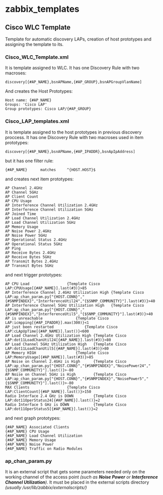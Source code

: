 # zabbix_templates
## Cisco WLC Template

Template for automatic discovery LAPs, creation of host prototypes and assigning the template to its.

### Cisco_WLC_Template.xml
It is template assigned to WLC.
It has one Discovery Rule with two macroses:
```
discovery[{#AP_NAME},bsnAPName,{#AP_GROUP},bsnAPGroupVlanName]
```
And creates the Host Prototypes:
```
Host name: {#AP_NAME}
Groups: 'Cisco LAP'
Group prototypes: Cisco LAP/{#AP_GROUP}
```

### Cisco_LAP_templates.xml
It is template assigned to the host prototypes in previous discovery proccess.
It has one Discovery Rule with two macroses used in item prototypes:
```
discovery[{#AP_NAME},bsnAPName,{#AP_IPADDR},bsnApIpAddress]
```
but it has one filter rule:
```
{#AP_NAME}      matches     ^{HOST.HOST}$
```
and creates next item prototypes:
```
AP Channel 2.4GHz
AP Channel 5GHz
AP Client Count
AP CPU Usage
AP Interference Channel Utilization 2.4GHz
AP Interference Channel Utilization 5GHz
AP Joined Time
AP Load Channel Utilization 2.4GHz
AP Load Channel Utilization 5GHz
AP Memory Usage
AP Noise Power 2.4GHz
AP Noise Power 5GHz
AP Operational Status 2.4GHz
AP Operational Status 5GHz
AP Ping
AP Receive Bytes 2.4GHz
AP Receive Bytes 5GHz
AP Transmit Bytes 2.4GHz
AP Transmit Bytes 5GHz
```
and next trigger prototypes:
```
AP CPU Load					{Template Cisco LAP:CPUUsage[{#AP_NAME}].last(#3)}>85
AP Interference Channel 2.4GHz Utilization High	{Template Cisco LAP:ap_chan_param.py["{HOST.CONN}","{#SNMPINDEX}","InterferenceUtil24","{$SNMP_COMMUNITY}"].last(#3)}>40
AP Interference Channel 5GHz Utilization High	{Template Cisco LAP:ap_chan_param.py["{HOST.CONN}","{#SNMPINDEX}","InterferenceUtil5","{$SNMP_COMMUNITY}"].last(#3)}>40
AP is unreachable				{Template Cisco LAP:icmpping[{#AP_IPADDR}].max(300)}<1
AP just been restarted				{Template Cisco LAP:cLApUpTime[{#AP_NAME}].last()}<600
AP Load Channel 2.4GHz Utilization High	{Template Cisco LAP:dot11LoadChanUtil24[{#AP_NAME}].last(#3)}>80
AP Load Channel 5GHz Utilization High	{Template Cisco LAP:dot11LoadChanUtil5[{#AP_NAME}].last(#3)}>80
AP Memory HIGH					{Template Cisco LAP:MemoryUsage[{#AP_NAME}].last(#3)}>85
AP Noise on Channel 2.4GHz is High		{Template Cisco LAP:ap_chan_param.py["{HOST.CONN}","{#SNMPINDEX}","NoisePower24","{$SNMP_COMMUNITY}"].last()}>-80
AP Noise on Channel 5GHz is High		{Template Cisco LAP:ap_chan_param.py["{HOST.CONN}","{#SNMPINDEX}","NoisePower5","{$SNMP_COMMUNITY}"].last()}>-80
MAX Clients					{Template Cisco LAP:ClientCount[{#AP_NAME}].last()}>150
Radio Interface 2.4 GHz is DOWN			{Template Cisco LAP:dot11OperStatus24[{#AP_NAME}].last()}=2
Radio Interface 5 GHz is DOWN			{Template Cisco LAP:dot11OperStatus5[{#AP_NAME}].last()}=2
```
and next graph prototypes:
```
{#AP_NAME} Associated Clients
{#AP_NAME} CPU Usage
{#AP_NAME} Load Channel Utilization
{#AP_NAME} Memory Usage
{#AP_NAME} Noise Power
{#AP_NAME} Traffic on Radio Modules
```

### ap_chan_param.py
It is an external script that gets some parameters needed only on the working channel of the access point _(such as **Noise Power** or **Interference Channel Utilization**)_.
It must be placed in the external scripts directory *(usually /usr/lib/zabbix/externalscripts/)*
